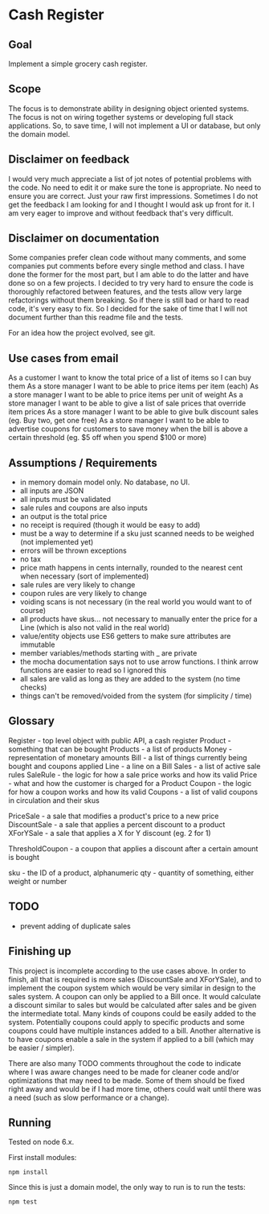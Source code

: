 # Cash Register

## Goal

Implement a simple grocery cash register.

## Scope

The focus is to demonstrate ability in designing object oriented systems. The focus is not on wiring together systems or developing full stack applications. So, to save time, I will not implement a UI or database, but only the domain model.

## Disclaimer on feedback

I would very much appreciate a list of jot notes of potential problems with the code. No need to edit it or make sure the tone is appropriate. No need to ensure you are correct. Just your raw first impressions. Sometimes I do not get the feedback I am looking for and I thought I would ask up front for it. I am very eager to improve and without feedback that's very difficult.

## Disclaimer on documentation

Some companies prefer clean code without many comments, and some companies put comments before every single method and class. I have done the former for the most part, but I am able to do the latter and have done so on a few projects. I decided to try very hard to ensure the code is thoroughly refactored between features, and the tests allow very large refactorings without them breaking. So if there is still bad or hard to read code, it's very easy to fix. So I decided for the sake of time that I will not document further than this readme file and the tests.

For an idea how the project evolved, see git.

## Use cases from email

As a customer I want to know the total price of a list of items so I can buy them
As a store manager I want to be able to price items per item (each)
As a store manager I want to be able to price items per unit of weight
As a store manager I want to be able to give a list of sale prices that override item prices
As a store manager I want to be able to give bulk discount sales (eg. Buy two, get one free)
As a store manager I want to be able to advertise coupons for customers to save money when the bill is above a certain threshold (eg. $5 off when you spend $100 or more)

## Assumptions / Requirements

- in memory domain model only. No database, no UI.
- all inputs are JSON
- all inputs must be validated
- sale rules and coupons are also inputs
- an output is the total price
- no receipt is required (though it would be easy to add)
- must be a way to determine if a sku just scanned needs to be weighed (not implemented yet)
- errors will be thrown exceptions
- no tax
- price math happens in cents internally, rounded to the nearest cent when necessary (sort of implemented)
- sale rules are very likely to change
- coupon rules are very likely to change
- voiding scans is not necessary (in the real world you would want to of course)
- all products have skus... not necessary to manually enter the price for a Line (which is also not valid in the real world)
- value/entity objects use ES6 getters to make sure attributes are immutable
- member variables/methods starting with _ are private
- the mocha documentation says not to use arrow functions. I think arrow functions are easier to read so I ignored this
- all sales are valid as long as they are added to the system (no time checks)
- things can't be removed/voided from the system (for simplicity / time)

## Glossary

Register - top level object with public API, a cash register
Product - something that can be bought
Products - a list of products
Money - representation of monetary amounts
Bill - a list of things currently being bought and coupons applied
Line - a line on a Bill
Sales - a list of active sale rules
SaleRule - the logic for how a sale price works and how its valid
Price - what and how the customer is charged for a Product
Coupon - the logic for how a coupon works and how its valid
Coupons - a list of valid coupons in circulation and their skus

PriceSale - a sale that modifies a product's price to a new price
DiscountSale - a sale that applies a percent discount to a product
XForYSale - a sale that applies a X for Y discount (eg. 2 for 1)

ThresholdCoupon - a coupon that applies a discount after a certain amount is bought

sku - the ID of a product, alphanumeric
qty - quantity of something, either weight or number

## TODO

- prevent adding of duplicate sales

## Finishing up

This project is incomplete according to the use cases above. In order to finish, all that is required is more sales (DiscountSale and XForYSale), and to implement the coupon system which would be very similar in design to the sales system. A coupon can only be applied to a Bill once. It would calculate a discount similar to sales but would be calculated after sales and be given the intermediate total. Many kinds of coupons could be easily added to the system. Potentially coupons could apply to specific products and some coupons could have multiple instances added to a bill. Another alternative is to have coupons enable a sale in the system if applied to a bill (which may be easier / simpler).

There are also many TODO comments throughout the code to indicate where I was aware changes need to be made for cleaner code and/or optimizations that may need to be made. Some of them should be fixed right away and would be if I had more time, others could wait until there was a need (such as slow performance or a change).

## Running

Tested on node 6.x.

First install modules:

	npm install

Since this is just a domain model, the only way to run is to run the tests:

	npm test

